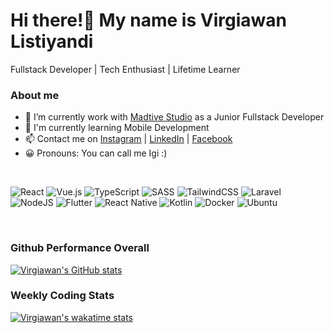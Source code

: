# Hi there!👋 My name is Virgiawan Listiyandi

Fullstack Developer | Tech Enthusiast | Lifetime Learner

### About me

- 🚀 I’m currently work with <a href="https://www.madtive.com">Madtive Studio</a> as a Junior Fullstack Developer
- 🌱 I'm currently learning Mobile Development
- 📫 Contact me on <a href="https://www.instagram.com/virgiawan.ly">Instagram</a> | <a href="https://www.linkedin.com/in/virgiawanly/">LinkedIn</a> | <a href="https://www.facebook.com/virgiawanly">Facebook</a>
- 😀 Pronouns: You can call me Igi :)

<br>

![React](https://img.shields.io/badge/react-%2320232a.svg?style=for-the-badge&logo=react&logoColor=%2361DAFB)
![Vue.js](https://img.shields.io/badge/vuejs-%2335495e.svg?style=for-the-badge&logo=vuedotjs&logoColor=%234FC08D)
![TypeScript](https://img.shields.io/badge/typescript-%23007ACC.svg?style=for-the-badge&logo=typescript&logoColor=white)
![SASS](https://img.shields.io/badge/SASS-hotpink.svg?style=for-the-badge&logo=SASS&logoColor=white)
![TailwindCSS](https://img.shields.io/badge/tailwindcss-%2338B2AC.svg?style=for-the-badge&logo=tailwind-css&logoColor=white)
![Laravel](https://img.shields.io/badge/laravel-%23FF2D20.svg?style=for-the-badge&logo=laravel&logoColor=white)
![NodeJS](https://img.shields.io/badge/node.js-6DA55F?style=for-the-badge&logo=node.js&logoColor=white)
![Flutter](https://img.shields.io/badge/Flutter-%2302569B.svg?style=for-the-badge&logo=Flutter&logoColor=white)
![React Native](https://img.shields.io/badge/react_native-%2320232a.svg?style=for-the-badge&logo=react&logoColor=%2361DAFB)
![Kotlin](https://img.shields.io/badge/kotlin-%237F52FF.svg?style=for-the-badge&logo=kotlin&logoColor=white)
![Docker](https://img.shields.io/badge/docker-%230db7ed.svg?style=for-the-badge&logo=docker&logoColor=white)
![Ubuntu](https://img.shields.io/badge/Ubuntu-E95420?style=for-the-badge&logo=ubuntu&logoColor=white)

<br>

### Github Performance Overall
[![Virgiawan's GitHub stats](https://github-readme-stats.vercel.app/api?username=virgiawanly)](https://github.com/virgiawanly)

### Weekly Coding Stats
[![Virgiawan's wakatime stats](https://github-readme-stats.vercel.app/api/wakatime?username=virgiawanly)](https://wakatime.com/@virgiawanly)
